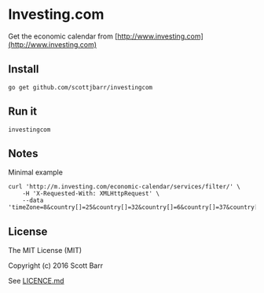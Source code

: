 # Investing.com

Get the economic calendar from
[http://www.investing.com](http://www.investing.com)

## Install

    go get github.com/scottjbarr/investingcom

## Run it

    investingcom

## Notes

Minimal example

    curl 'http://m.investing.com/economic-calendar/services/filter/' \
        -H 'X-Requested-With: XMLHttpRequest' \
        --data 'timeZone=8&country[]=25&country[]=32&country[]=6&country[]=37&country[]=72&country[]=22&country[]=17&country[]=39&country[]=14&country[]=10&country[]=35&country[]=43&country[]=36&country[]=110&country[]=11&country[]=26&country[]=12&country[]=4&country[]=5&country[]=56&currentTab=today'

## License

The MIT License (MIT)

Copyright (c) 2016 Scott Barr

See [LICENCE.md](LICENCE.md)
